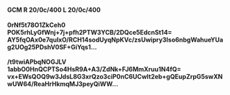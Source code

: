 #### GCM R 20/0c/400 L 20/0c/400
**0rNf5t78O1ZkCeh0**<br/>**POK5rhLyGfWnj+7j+pfh2PTW3YCB/2DQce5EdcnSt14=**<br/>**AY5fqOAx0e7qulxO/RCH14sodUyqNpKVc/zsUwipry3Iso6nbgWahueYUag2UOg25PDshV0SF+GiYqs1...**<br/><br/>
**/t9twiAPbqNOGJLV**<br/>**1abbO0HnQCPTSo4HsR9A+A3/ZdNk+FJ6MmXruu1N4fQ=**<br/>**vx+EWsQOQ9w3JdsL8G3xrQzo3ciP0nC6UCwIt2eb+gQEupZrpG5swXNwUW64/ReaHrHkmqMJ3peyQiWW...**